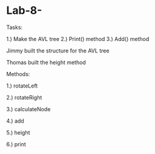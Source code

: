 # Lab-8-

Tasks:

1.) Make the AVL tree
2.) Print() method
3.) Add() method

Jimmy built the structure for the AVL tree

Thomas built the height method

Methods:

1.) rotateLeft

2.) rotateRight

3.) calculateNode

4.) add 

5.) height

6.) print
